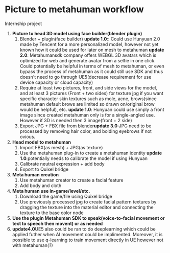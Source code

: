 # Picture to metahuman workflow
Internship project
1. **Picture to head 3D model using face builder(blender plugin)**
    1. Blender + plugin(face builder) **update 1.0**:: Could use Hunyuan 2.0 made by Tencent for a more personalized model, however not yet known how it could be used for later on mesh to metahuman **update 2.0**: Metahumansdk company offers WEBGL 3D avatars which is optimized for web and generate avatar from a selfie in one click. Could potentially be helpful in terms of mesh to metahuman, or even bypass the process of metahuman as it could still use SDK and thus doesn't need to go through UE5(decrease requirement for use device capacity or cloud capacity)
    2. Require at least two pictures, front, and side views for the model, and at least 3 pictures (Front + two sides) for texture jpg if you want specific character skin textures such as mole, acne,     brows(since metahuman default brows are limited so drawn on/original brow would be helpful), etc. **update 1.0**: Hunyuan could use simply a front image since created metahuman only is for a single-angled use. However if 3D is needed then 3 image(front + 2 side)
    3. Export JPG + FBX file from blender**update 3.0**:JPG need to be processed by removing hair color, and bolding eyebrows if not ovious.
2. **Head model to metahuman**
    1. Import FBX(as mesh) + JPG(as texture)
    2. Use the metahuman plug-in to create a metahuman identity **update 1.0**:potentially needs to calibrate the model if using Hunyuan
    3. Calibrate neutral expression + add body
    4. Export to Quixel bridge
3. **Meta human creation**
    1. Use metahuman creator to create a facial feature
    2. Add body and cloth
4. **Meta human use in-game/level/etc.**
    1. Download the game/file using Quixel bridge
    2. Use previously processed jpg to create facial pattern textures by dragging the texture into the material editor and connecting the texture to the base color node
5. **Use the plugin Metahuman SDK to speak(voice-to-facial movement or text to speech then movent) or as needed**
6. **update4.0**UE5 also could be ran to do deeplearning which could be applied futher when AI movement could be implimented. Moreover, it is possible to use q-learning to train movement directly in UE however not with metahuman(?)
